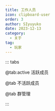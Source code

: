 ```yaml
---
title: 工作人员
icon: clipboard-user
order: 3
author: SIyuyuko
date: 2023-12-13
category:
  - 关于
tag:
  - 玩家
---
```


<VPBanner
  title="SIyuyuko"
  content="YHC主办、图池负责、网站开发、裁判、解说"
  logo="https://a.ppy.sh/9794030"
  :actions='[
    {
      text: "osu! 主页",
      link:"https://osu.ppy.sh/users/9794030",
    },
    {
      text: "QQ",
      link: "https://qm.qq.com/q/wNrJd3X2Mw",
      type: "default",
    },{
      text: "Bilibili",
      link: "https://space.bilibili.com/12868074",
      type: "default",
    },
  ]'
  background="rgba(253, 230, 138, 0.15)"
/>

<!-- more -->

::: tabs

@tab:active 活跃成员

<VPCard
  title="Muziyami"
  desc="YHC主办、图池负责、比赛设计、直播、解说"
  logo="https://a.ppy.sh/7003013"
  link="https://osu.ppy.sh/users/7003013"
  background="rgba(253, 230, 138, 0.15)"
/>

<VPCard
  title="Hakumo Shiro"
  desc="YHC图池展示提供回放"
  logo="https://a.ppy.sh/5179557"
  link="https://osu.ppy.sh/users/5179557"
  background="rgba(253, 230, 138, 0.15)"
/>

<VPCard
  title="Hakumo Ai"
  desc="YHC图池展示提供回放"
  logo="https://a.ppy.sh/694480"
  link="https://osu.ppy.sh/users/694480"
  background="rgba(253, 230, 138, 0.15)"
/>

<VPCard
  title="carrywind"
  desc="YHC图池展示提供回放"
  logo="https://a.ppy.sh/12228018"
  link="https://osu.ppy.sh/users/12228018"
  background="rgba(253, 230, 138, 0.15)"
/>

<VPCard
  title="Senbe1"
  desc="YHC图池展示提供回放"
  logo="https://a.ppy.sh/6911753"
  link="https://osu.ppy.sh/users/6911753"
  background="rgba(253, 230, 138, 0.15)"
/>

@tab 不活跃成员

<VPCard
  title="VialVistas"
  desc="YHC S2图池展示提供回放"
  logo="https://a.ppy.sh/9697708"
  link="https://osu.ppy.sh/users/9697708"
  background="rgba(253, 230, 138, 0.15)"
/>

<VPCard
  title="Sayori_yui"
  desc="YHC S2图池展示提供回放"
  logo="https://a.ppy.sh/7183040"
  link="https://osu.ppy.sh/users/7183040"
  background="rgba(253, 230, 138, 0.15)"
/>

<VPCard
  title="-Spring Night-"
  desc="直播"
  logo="https://a.ppy.sh/17064371"
  link="https://osu.ppy.sh/users/17064371"
  background="rgba(253, 230, 138, 0.15)"
/>

<VPCard
  title="Arietta-"
  desc="YHC S3图池展示提供回放、直播"
  logo="https://a.ppy.sh/12764539"
  link="https://osu.ppy.sh/users/12764539"
  background="rgba(253, 230, 138, 0.15)"
/>

@tab 群管理

<VPCard
  title="SansX"
  desc="YHC S3选手、2022-2023年任职管理"
  logo="https://a.ppy.sh/29735986"
  link="https://osu.ppy.sh/users/29735986"
  background="rgba(253, 230, 138, 0.15)"
/>

<VPCard
  title="xxbg"
  desc="YHC S3选手、2022-2023年任职管理"
  logo="https://a.ppy.sh/31833376"
  link="https://osu.ppy.sh/users/31833376"
  background="rgba(253, 230, 138, 0.15)"
/>

:::
